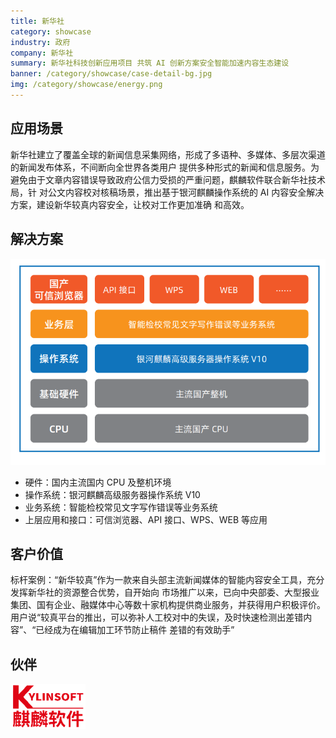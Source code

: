 ```yaml
---
title: 新华社
category: showcase
industry: 政府
company: 新华社
summary: 新华社科技创新应用项目 共筑 AI 创新方案安全智能加速内容生态建设
banner: /category/showcase/case-detail-bg.jpg
img: /category/showcase/energy.png
---
```


## 应用场景

新华社建立了覆盖全球的新闻信息采集网络，形成了多语种、多媒体、多层次渠道的新闻发布体系，不间断向全世界各类用户 提供多种形式的新闻和信息服务。为避免由于文章内容错误导致政府公信力受损的严重问题，麒麟软件联合新华社技术局，针 对公文内容校对核稿场景，推出基于银河麒麟操作系统的 AI 内容安全解决方案，建设新华较真内容安全，让校对工作更加准确 和高效。

## 解决方案
 
<img src="./G2.png"/>

-	硬件：国内主流国内 CPU 及整机环境 
-	操作系统：银河麒麟高级服务器操作系统 V10
-	业务系统：智能检校常见文字写作错误等业务系统 
-	上层应用和接口：可信浏览器、API 接口、WPS、WEB 等应用

## 客户价值

标杆案例：“新华较真”作为一款来自头部主流新闻媒体的智能内容安全工具，充分发挥新华社的资源整合优势，自开始向 市场推广以来，已向中央部委、大型报业集团、国有企业、融媒体中心等数十家机构提供商业服务，并获得用户积极评价。 用户说“较真平台的推出，可以弥补人工校对中的失误，及时快速检测出差错内容”、“已经成为在编辑加工环节防止稿件 差错的有效助手”

## 伙伴

<img src="./qilin.png"/>

